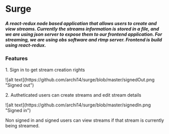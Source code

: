 <h1> Surge</h1>

<h5> A react-redux node based application that allows users to create and view streams.
Currently the streams information is stored in a file, and we are using json server to expose them to our frontend application.
For streaming, we are using obs software and rtmp server.
Frontend is build using react-redux.
</h5>

<h3> Features</h3>

<p>1. Sign in to get stream creation rights </p>
![alt text](https://github.com/archi14/surge/blob/master/signedOut.png "Signed out")
<p>2. Autheticated users can create streams and edit stream details </p>
![alt text](https://github.com/archi14/surge/blob/master/signedIn.png "Signed in")
<p> Non signed in and signed users can view streams if that stream is currently being streamed.</p>
